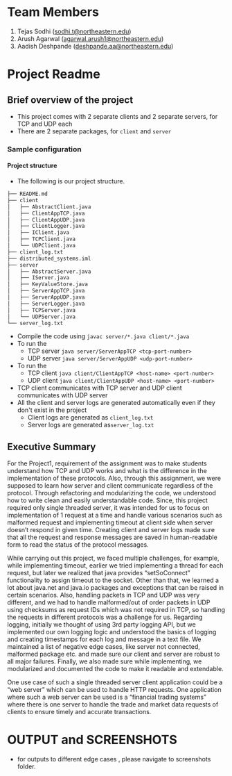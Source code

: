 # Team Members
1. Tejas Sodhi (sodhi.t@northeastern.edu)
2. Arush Agarwal (agarwal.arush1@northeastern.edu)
3. Aadish Deshpande (deshpande.aa@northeastern.edu)
# Project Readme

[//]: # (## General guidelines)

[//]: # (* Please spend some time to make a proper `ReadME` markdown file, explaining all the steps necessary to execute your source code.)

[//]: # (* Do not hardcode IP address or port numbers, try to collect these configurable information from config file/env variables/cmd input args.)

[//]: # (* Attach screenshots of your testing done on your local environment.)

## Brief overview of the project
* This project comes with 2 separate clients and 2 separate servers, for TCP and
UDP each
* There are 2 separate packages, for `client` and `server`

### Sample configuration

#### Project structure
* The following is our project structure.
```bash
├── README.md
├── client
│   ├── AbstractClient.java
│   ├── ClientAppTCP.java
│   ├── ClientAppUDP.java
│   ├── ClientLogger.java
│   ├── IClient.java
│   ├── TCPClient.java
│   └── UDPClient.java
├── client_log.txt
├── distributed_systems.iml
├── server
│   ├── AbstractServer.java
│   ├── IServer.java
│   ├── KeyValueStore.java
│   ├── ServerAppTCP.java
│   ├── ServerAppUDP.java
│   ├── ServerLogger.java
│   ├── TCPServer.java
│   └── UDPServer.java
└── server_log.txt
```
* Compile the code using `javac server/*.java client/*.java`
* To run the 
  * TCP server `java server/ServerAppTCP <tcp-port-number>`
  * UDP server `java server/ServerAppUDP <udp-port-number>`
* To run the 
  * TCP client `java client/ClientAppTCP <host-name> <port-number>`
  * UDP client `java client/ClientAppUDP <host-name> <port-number>`
* TCP client communicates with TCP server and UDP client communicates with UDP server
* All the client and server logs are generated automatically even if they don't exist in the project
  * Client logs are generated as `client_log.txt`
  * Server logs are generated as`server_log.txt`


## Executive Summary
For the Project1, requirement of the assignment was to make students understand how TCP and UDP works and what is the 
difference in the implementation of these protocols. Also, through this assignment, we were supposed to learn how 
server and client communicate regardless of the protocol. Through refactoring and modularizing the code, we understood 
how to write clean and easily understandable code. Since, this project required only single threaded server, it was 
intended for us to focus on implementation of 1 request at a time and handle various scenarios such as malformed 
request and implementing timeout at client side when server doesn’t respond in given time. Creating client and server
logs made sure that all the request and response messages are saved in human-readable form to read the status of the 
protocol messages.

While carrying out this project, we faced multiple challenges, for example, while implementing timeout, earlier we
tried implementing a thread for each request, but later we realized that java provides “setSoConnect” functionality 
to assign timeout to the socket. Other than that, we learned a lot about java.net and java.io packages and exceptions 
that can be raised in certain scenarios. Also, handling packets in TCP and UDP was very different, and we had to handle
malformed/out of order packets in UDP using checksums as request IDs which was not required in TCP, so handling the 
requests in different protocols was a challenge for us. Regarding logging, initially we thought of using 3rd party 
logging API, but we implemented our own logging logic and understood the basics of logging and creating timestamps for
each log and message in a text file. We maintained a list of negative edge cases, like server not connected, malformed
package etc. and made sure our client and server are robust to all major failures. Finally, we also made sure while
implementing, we modularized and documented the code to make it readable and extendable.

One use case of such a single threaded server client application could be a “web server” which can be used to handle
HTTP requests. One application where such a web server can be used is a “financial trading systems” where there is 
one server to handle the trade and market data requests of clients to ensure timely and accurate transactions.



# OUTPUT and SCREENSHOTS

* for outputs to different edge cases , please navigate to screenshots folder.